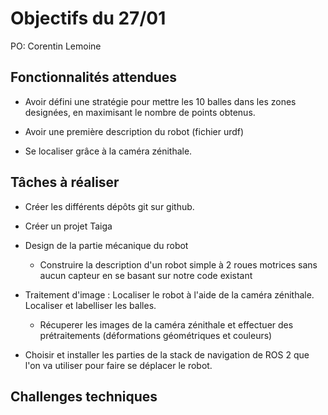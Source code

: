 # Objectifs du 27/01

PO: Corentin Lemoine


## Fonctionnalités attendues

- Avoir défini une stratégie pour mettre les 10 balles dans les zones designées, en maximisant le nombre de points obtenus.
- Avoir une première description du robot (fichier urdf)

- Se localiser grâce à la caméra zénithale.


## Tâches à réaliser

- Créer les différents dépôts git sur github.
- Créer un projet Taiga


- Design de la partie mécanique du robot
  - Construire la description d'un robot simple à 2 roues motrices sans aucun capteur en se basant sur notre code existant
- Traitement d'image : Localiser le robot à l'aide de la caméra zénithale. Localiser et labelliser les balles.
  - Récuperer les images de la caméra zénithale et effectuer des prétraitements (déformations géométriques et couleurs)
- Choisir et installer les parties de la stack de navigation de ROS 2 que l'on va utiliser pour faire se déplacer le robot.

## Challenges techniques


